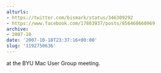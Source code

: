 ```yaml
---
alturls:
- https://twitter.com/bismark/status/346309292
- https://www.facebook.com/17803937/posts/856460668969
archive:
- 2007-10
date: '2007-10-18T23:37:16+00:00'
slug: '1192750636'
---
```


at the BYU Mac User Group meeting.

